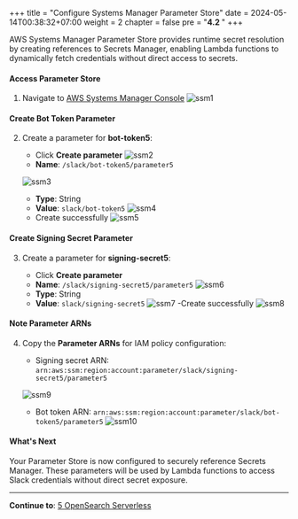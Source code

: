 +++
title = "Configure Systems Manager Parameter Store"
date = 2024-05-14T00:38:32+07:00
weight = 2
chapter = false
pre = "<b>4.2 </b>"
+++

AWS Systems Manager Parameter Store provides runtime secret resolution by creating references to Secrets Manager, enabling Lambda functions to dynamically fetch credentials without direct access to secrets.

#### Access Parameter Store

1. Navigate to [AWS Systems Manager Console](https://console.aws.amazon.com/systems-manager/)
   ![ssm1](/images/4/ssm1.png?width=90pc)

#### Create Bot Token Parameter

2. Create a parameter for **bot-token5**:

   - Click **Create parameter**
     ![ssm2](/images/4/ssm2.png?width=91pc)
   - **Name**: `/slack/bot-token5/parameter5`

   ![ssm3](/images/4/ssm3.png?width=91pc)

   - **Type**: String
   - **Value**: `slack/bot-token5`
     ![ssm4](/images/4/ssm4.png?width=91pc)
   - Create successfully
     ![ssm5](/images/4/ssm5.png?width=91pc)

#### Create Signing Secret Parameter

3. Create a parameter for **signing-secret5**:

   - Click **Create parameter**
   - **Name**: `/slack/signing-secret5/parameter5`
     ![ssm6](/images/4/ssm6.png?width=91pc)
   - **Type**: String
   - **Value**: `slack/signing-secret5`
     ![ssm7](/images/4/ssm7.png?width=91pc)
     -Create successfully
     ![ssm8](/images/4/ssm8.png?width=91pc)

#### Note Parameter ARNs

4. Copy the **Parameter ARNs** for IAM policy configuration:

   - Signing secret ARN: `arn:aws:ssm:region:account:parameter/slack/signing-secret5/parameter5`

   ![ssm9](/images/4/ssm9.png?width=91pc)

   - Bot token ARN: `arn:aws:ssm:region:account:parameter/slack/bot-token5/parameter5`
     ![ssm10](/images/4/ssm10.png?width=91pc)

#### What's Next

Your Parameter Store is now configured to securely reference Secrets Manager. These parameters will be used by Lambda functions to access Slack credentials without direct secret exposure.

---

**Continue to**: [5 OpenSearch Serverless](../../5-opensearch/)

